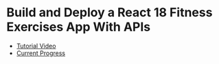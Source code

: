 # Build and Deploy a React 18 Fitness Exercises App With APIs

- [Tutorial Video](https://youtu.be/KBpoBc98BwM)
- [Current Progress](https://youtu.be/KBpoBc98BwM?t=5958)
